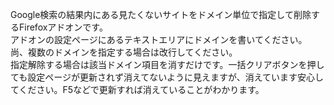 Google検索の結果内にある見たくないサイトをドメイン単位で指定して削除するFirefoxアドオンです。  
アドオンの設定ページにあるテキストエリアにドメインを書いてください。  
尚、複数のドメインを指定する場合は改行してください。  
指定解除する場合は該当ドメイン項目を消すだけです。一括クリアボタンを押しても設定ページが更新されず消えてないように見えますが、消えています安心してください。F5などで更新すれば消えていることがわかります。  
